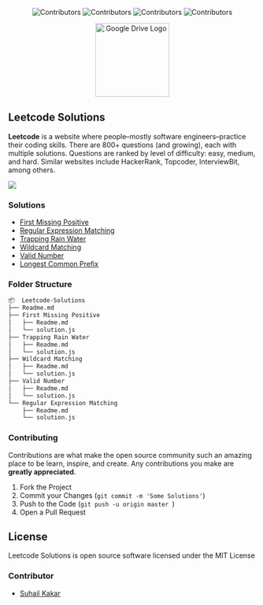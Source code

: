 <div align="center">

![Contributors](https://shields.io/badge/Contributor-Suhail%20Kakar-green?style=for-the-badge)
![Contributors](https://shields.io/badge/Problems-5-yellow?style=for-the-badge)
![Contributors](https://shields.io/badge/Language-JavaScript-orange?style=for-the-badge)
![Contributors](https://shields.io/badge/Twitter-suhailkakar-blue?style=for-the-badge)

</div>

<p align="center">
    <img width="150" height="auto" src="https://leetcode.com/static/images/LeetCode_logo.png" alt="Google Drive Logo" />
</p>

## Leetcode Solutions

**Leetcode** is a website where people–mostly software engineers–practice their coding skills. There are 800+ questions (and growing), each with multiple solutions. Questions are ranked by level of difficulty: easy, medium, and hard. Similar websites include HackerRank, Topcoder, InterviewBit, among others.

 <img src="https://i.ibb.co/SvKsBFF/screely-1624464192696.png" />

### Solutions

- [First Missing Positive](https://github.com/suhailkakar/Leetcode-Solutions/tree/main/First%20Missing%20Positive)
- [Regular Expression Matching](https://github.com/suhailkakar/Leetcode-Solutions/tree/main/Regular%20Expression%20Matching)
- [Trapping Rain Water](https://github.com/suhailkakar/Leetcode-Solutions/tree/main/Trapping%20Rain%20Water)
- [Wildcard Matching](https://github.com/suhailkakar/Leetcode-Solutions/tree/main/Wildcard%20Matching)
- [Valid Number](https://github.com/suhailkakar/Leetcode-Solutions/tree/main/Valid%20Number)
- [Longest Common Prefix](https://github.com/suhailkakar/Leetcode-Solutions/tree/main/Longest%20Common%20Prefix)

### Folder Structure

```bash
📦  Leetcode-Solutions
├── Readme.md
├── First Missing Positive
│   ├── Readme.md
│   └── solution.js
├── Trapping Rain Water
│   ├── Readme.md
│   └── solution.js
├── Wildcard Matching
│   ├── Readme.md
│   └── solution.js
├── Valid Number
│   ├── Readme.md
│   └── solution.js
└── Regular Expression Matching
    ├── Readme.md
    └── solution.js
```

### Contributing

Contributions are what make the open source community such an amazing place to be learn, inspire, and create. Any contributions you make are **greatly appreciated**.

1. Fork the Project
2. Commit your Changes (`git commit -m 'Some Solutions'`)
3. Push to the Code (`git push -u origin master `)
4. Open a Pull Request

## License

Leetcode Solutions is open source software licensed under the MIT License

### Contributor

- [Suhail Kakar](https://suhailkakar.com)
